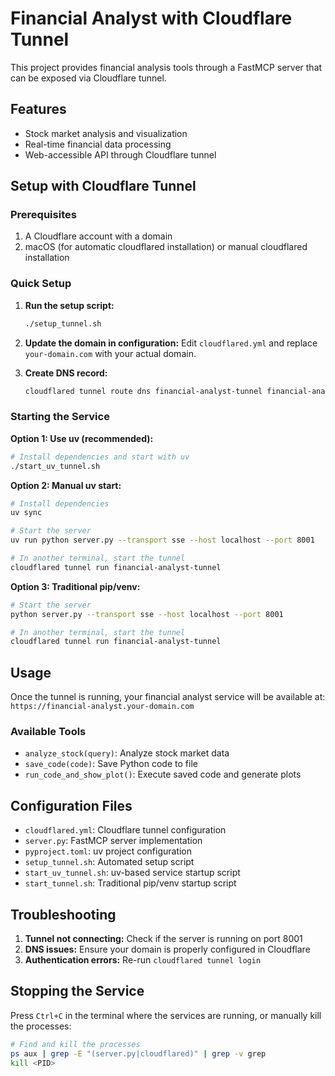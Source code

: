 # Financial Analyst with Cloudflare Tunnel

This project provides financial analysis tools through a FastMCP server that can be exposed via Cloudflare tunnel.

## Features

- Stock market analysis and visualization
- Real-time financial data processing
- Web-accessible API through Cloudflare tunnel

## Setup with Cloudflare Tunnel

### Prerequisites

1. A Cloudflare account with a domain
2. macOS (for automatic cloudflared installation) or manual cloudflared installation

### Quick Setup

1. **Run the setup script:**
   ```bash
   ./setup_tunnel.sh
   ```

2. **Update the domain in configuration:**
   Edit `cloudflared.yml` and replace `your-domain.com` with your actual domain.

3. **Create DNS record:**
   ```bash
   cloudflared tunnel route dns financial-analyst-tunnel financial-analyst.your-domain.com
   ```

### Starting the Service

**Option 1: Use uv (recommended):**
```bash
# Install dependencies and start with uv
./start_uv_tunnel.sh
```

**Option 2: Manual uv start:**
```bash
# Install dependencies
uv sync

# Start the server
uv run python server.py --transport sse --host localhost --port 8001

# In another terminal, start the tunnel
cloudflared tunnel run financial-analyst-tunnel
```

**Option 3: Traditional pip/venv:**
```bash
# Start the server
python server.py --transport sse --host localhost --port 8001

# In another terminal, start the tunnel
cloudflared tunnel run financial-analyst-tunnel
```

## Usage

Once the tunnel is running, your financial analyst service will be available at:
`https://financial-analyst.your-domain.com`

### Available Tools

- `analyze_stock(query)`: Analyze stock market data
- `save_code(code)`: Save Python code to file
- `run_code_and_show_plot()`: Execute saved code and generate plots

## Configuration Files

- `cloudflared.yml`: Cloudflare tunnel configuration
- `server.py`: FastMCP server implementation
- `pyproject.toml`: uv project configuration
- `setup_tunnel.sh`: Automated setup script
- `start_uv_tunnel.sh`: uv-based service startup script
- `start_tunnel.sh`: Traditional pip/venv startup script

## Troubleshooting

1. **Tunnel not connecting:** Check if the server is running on port 8001
2. **DNS issues:** Ensure your domain is properly configured in Cloudflare
3. **Authentication errors:** Re-run `cloudflared tunnel login`

## Stopping the Service

Press `Ctrl+C` in the terminal where the services are running, or manually kill the processes:

```bash
# Find and kill the processes
ps aux | grep -E "(server.py|cloudflared)" | grep -v grep
kill <PID>
```
